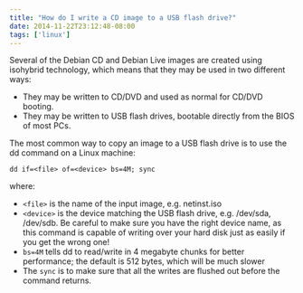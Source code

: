 ```yaml
---
title: "How do I write a CD image to a USB flash drive?"
date: 2014-11-22T23:12:48-08:00
tags: ['linux']
---
```


Several of the Debian CD and Debian Live images are created using isohybrid
technology, which means that they may be used in two different ways:

* They may be written to CD/DVD and used as normal for CD/DVD booting.
* They may be written to USB flash drives, bootable directly from the BIOS of
  most PCs.

The most common way to copy an image to a USB flash drive is to use the dd
command on a Linux machine:

    dd if=<file> of=<device> bs=4M; sync

where:

* `<file>` is the name of the input image, e.g. netinst.iso
* `<device>` is the device matching the USB flash drive, e.g. /dev/sda,
  /dev/sdb. Be careful to make sure you have the right device name, as this
  command is capable of writing over your hard disk just as easily if you get
  the wrong one!
* `bs=4M` tells dd to read/write in 4 megabyte chunks for better performance;
  the default is 512 bytes, which will be much slower
* The `sync` is to make sure that all the writes are flushed out before the
  command returns.
